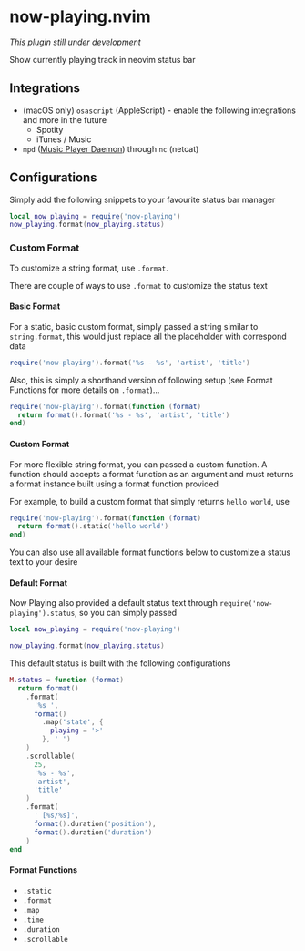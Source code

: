 # now-playing.nvim

_This plugin still under development_

Show currently playing track in neovim status bar

## Integrations

- (macOS only) `osascript` (AppleScript) - enable the following integrations and more in the future
  - Spotity
  - iTunes / Music
- `mpd` ([Music Player Daemon](https://www.musicpd.org)) through `nc` (netcat)

## Configurations

Simply add the following snippets to your favourite status bar manager

```lua
local now_playing = require('now-playing')
now_playing.format(now_playing.status)
```

### Custom Format

To customize a string format, use `.format`.

There are couple of ways to use `.format` to customize the status text

#### Basic Format

For a static, basic custom format, simply passed a string similar to
`string.format`, this would just replace all the placeholder with correspond
data

```lua
require('now-playing').format('%s - %s', 'artist', 'title')
```

Also, this is simply a shorthand version of following setup (see Format
Functions for more details on `.format`)...

```lua
require('now-playing').format(function (format)
  return format().format('%s - %s', 'artist', 'title')
end)
```

#### Custom Format

For more flexible string format, you can passed a custom function. A
function should accepts a format function as an argument and must returns a
format instance built using a format function provided

For example, to build a custom format that simply returns `hello world`, use

```lua
require('now-playing').format(function (format)
  return format().static('hello world')
end)
```

You can also use all available format functions below to customize a status
text to your desire

#### Default Format

Now Playing also provided a default status text
through `require('now-playing').status`, so you can simply passed

```lua
local now_playing = require('now-playing')

now_playing.format(now_playing.status)
```

This default status is built with the following configurations

```lua
M.status = function (format)
  return format()
    .format(
      '%s ',
      format()
        .map('state', {
          playing = '>'
        }, ' ')
    )
    .scrollable(
      25,
      '%s - %s',
      'artist',
      'title'
    )
    .format(
      ' [%s/%s]',
      format().duration('position'),
      format().duration('duration')
    )
end
```

#### Format Functions

- `.static`
- `.format`
- `.map`
- `.time`
- `.duration`
- `.scrollable`
